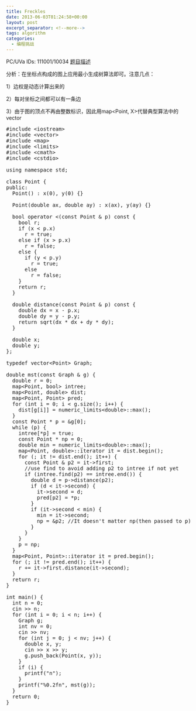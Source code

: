 ```yaml
---
title: Freckles
date: 2013-06-03T01:24:58+00:00
layout: post
excerpt_separator: <!--more-->
tags: algorithm
categories:
  - 编程挑战
---
```

PC/UVa IDs: 111001/10034 <a href="http://uva.onlinejudge.org/index.php?option=com_onlinejudge&#038;Itemid=8&#038;page=show_problem&#038;problem=975" target="_blank">题目描述</a>

分析：在坐标点构成的图上应用最小生成树算法即可。注意几点：
  
1）边权是动态计算出来的
  
2）每对坐标之间都可以有一条边
  
3）由于图的顶点不再由整数标识，因此用map<Point, X>代替典型算法中的vector<X>
  
<!--more-->

<pre class="brush: cpp; title: ; notranslate" title="">#include &lt;iostream&gt;
#include &lt;vector&gt;
#include &lt;map&gt;
#include &lt;limits&gt;
#include &lt;cmath&gt;
#include &lt;cstdio&gt;

using namespace std;

class Point {
public:
  Point() : x(0), y(0) {}

  Point(double ax, double ay) : x(ax), y(ay) {}

  bool operator &lt;(const Point & p) const {
    bool r;
    if (x &lt; p.x)
      r = true;
    else if (x &gt; p.x)
      r = false;
    else {
      if (y &lt; p.y)
        r = true;
      else
        r = false;
    }
    return r;
  }

  double distance(const Point & p) const {
    double dx = x - p.x;
    double dy = y - p.y;
    return sqrt(dx * dx + dy * dy);
  }

  double x;
  double y;
};

typedef vector&lt;Point&gt; Graph;

double mst(const Graph & g) {
  double r = 0;
  map&lt;Point, bool&gt; intree;
  map&lt;Point, double&gt; dist;
  map&lt;Point, Point&gt; pred;
  for (int i = 0; i &lt; g.size(); i++) {
    dist[g[i]] = numeric_limits&lt;double&gt;::max();
  }
  const Point * p = &g[0];
  while (p) {
    intree[*p] = true;
    const Point * np = 0;
    double min = numeric_limits&lt;double&gt;::max();
    map&lt;Point, double&gt;::iterator it = dist.begin();
    for (; it != dist.end(); it++) {
      const Point & p2 = it-&gt;first;
      //use find to avoid adding p2 to intree if not yet
      if (intree.find(p2) == intree.end()) { 
        double d = p-&gt;distance(p2);
        if (d &lt; it-&gt;second) {
          it-&gt;second = d;
          pred[p2] = *p;
        }
        if (it-&gt;second &lt; min) {
          min = it-&gt;second;
          np = &p2; //It doesn't matter np(then passed to p) points to inside of dist rather than g
        }
      }
    }
    p = np;
  }
  map&lt;Point, Point&gt;::iterator it = pred.begin();
  for (; it != pred.end(); it++) {
    r += it-&gt;first.distance(it-&gt;second);
  }
  return r;
}

int main() {
  int n = 0;
  cin &gt;&gt; n;
  for (int i = 0; i &lt; n; i++) {
    Graph g;
    int nv = 0;
    cin &gt;&gt; nv;
    for (int j = 0; j &lt; nv; j++) {
      double x, y;
      cin &gt;&gt; x &gt;&gt; y;
      g.push_back(Point(x, y));
    }
    if (i) {
      printf("n");
    }
    printf("%0.2fn", mst(g));
  }
  return 0;
}
</pre>

<div class="addtoany_share_save_container addtoany_content_bottom">
  <div class="a2a_kit a2a_kit_size_32 addtoany_list a2a_target" id="wpa2a_27">
    <a class="a2a_button_facebook" href="http://www.addtoany.com/add_to/facebook?linkurl=http%3A%2F%2Fkuangtong.me%2F2013%2F06%2F03%2Ffreckles%2F&linkname=Freckles" title="Facebook" rel="nofollow" target="_blank"></a><a class="a2a_button_twitter" href="http://www.addtoany.com/add_to/twitter?linkurl=http%3A%2F%2Fkuangtong.me%2F2013%2F06%2F03%2Ffreckles%2F&linkname=Freckles" title="Twitter" rel="nofollow" target="_blank"></a><a class="a2a_button_google_plus" href="http://www.addtoany.com/add_to/google_plus?linkurl=http%3A%2F%2Fkuangtong.me%2F2013%2F06%2F03%2Ffreckles%2F&linkname=Freckles" title="Google+" rel="nofollow" target="_blank"></a><a class="a2a_button_sina_weibo" href="http://www.addtoany.com/add_to/sina_weibo?linkurl=http%3A%2F%2Fkuangtong.me%2F2013%2F06%2F03%2Ffreckles%2F&linkname=Freckles" title="Sina Weibo" rel="nofollow" target="_blank"></a><a class="a2a_dd addtoany_share_save" href="https://www.addtoany.com/share_save"></a>
  </div>
</div>